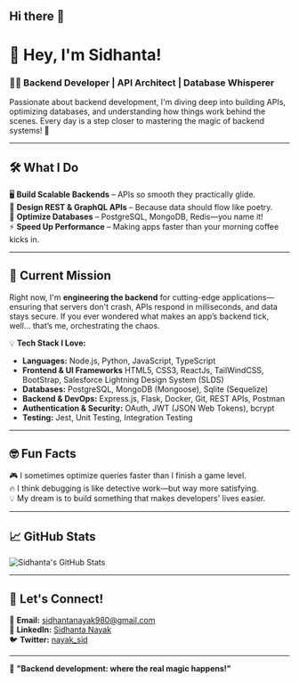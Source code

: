 ## Hi there 👋

# 🚀 Hey, I'm Sidhanta!  
### 🧑‍💻 Backend Developer | API Architect | Database Whisperer 

Passionate about backend development, I'm diving deep into building APIs, optimizing databases, and understanding how things work behind the scenes. Every day is a step closer to mastering the magic of backend systems! 🚀

---

## 🛠 What I Do  

🖥️ **Build Scalable Backends** – APIs so smooth they practically glide.  
🔗 **Design REST & GraphQL APIs** – Because data should flow like poetry.  
💾 **Optimize Databases** – PostgreSQL, MongoDB, Redis—you name it!  
⚡ **Speed Up Performance** – Making apps faster than your morning coffee kicks in.  

---

## 🚀 Current Mission  
Right now, I'm **engineering the backend** for cutting-edge applications—ensuring that servers don't crash, APIs respond in milliseconds, and data stays secure. If you ever wondered what makes an app’s backend tick, well... that’s me, orchestrating the chaos.  

💡 **Tech Stack I Love:**  
- **Languages:** Node.js, Python, JavaScript, TypeScript
- **Frontend & UI Frameworks** HTML5, CSS3, ReactJs, TailWindCSS, BootStrap, Salesforce Lightning Design System (SLDS) 
- **Databases:** PostgreSQL, MongoDB (Mongoose), Sqlite (Sequelize)  
- **Backend & DevOps:** Express.js, Flask, Docker, Git, REST APIs, Postman
- **Authentication & Security:** OAuth, JWT (JSON Web Tokens), bcrypt
- **Testing:** Jest, Unit Testing, Integration Testing 

---

## 🤓 Fun Facts  
🎮 I sometimes optimize queries faster than I finish a game level.  
🔥 I think debugging is like detective work—but way more satisfying.  
💡 My dream is to build something that makes developers' lives easier.  

---

## 📈 GitHub Stats  
![Sidhanta's GitHub Stats](https://github-readme-stats.vercel.app/api?username=sidhanta03&show_icons=true&theme=tokyonight)  

---

## 🤝 Let's Connect!  
📧 **Email:** [sidhantanayak980@gmail.com](mailto:sidhantanayak980@gmail.com)  
🔗 **LinkedIn:** [Sidhanta Nayak](https://www.linkedin.com/in/sidhanta-nayak-34a09422a)  
🐦 **Twitter:** [nayak_sid](https://x.com/nayak_sid19671)  

---

🚀 **"Backend development: where the real magic happens!"**  
